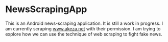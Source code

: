# NewsScrapingApp
This is an Android news-scraping application. It is still a work in progress. I am currently scraping www.akeza.net with their permission. I am trying to explore how we can use the technique of web scraping to fight fake news.
